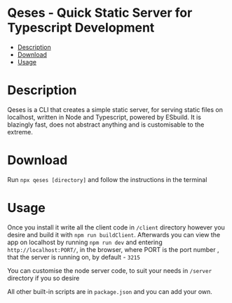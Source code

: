# Qeses - Quick Static Server for Typescript Development
* [Description](#description)
* [Download](#download)
* [Usage](#usage)

# Description

Qeses is a CLI that creates a simple static server, for serving static files on localhost, written in Node and Typescript, powered by ESbuild. It is blazingly fast, does not abstract anything and is customisable to the extreme.   

# Download

Run `npx qeses [directory]` and follow the instructions in the terminal


# Usage

Once you install it write all the client code in `/client` directory however you desire and build it with `npm run buildClient`.
Afterwards you can view the app on localhost by running
`npm run dev` and entering `http://localhost:PORT/`, in the browser, where PORT is the port number , that the server is running on, by default - `3215`

You can customise the node server code, to suit your needs in `/server` directory if you so desire

All other built-in scripts are in `package.json` and you can add your own.

